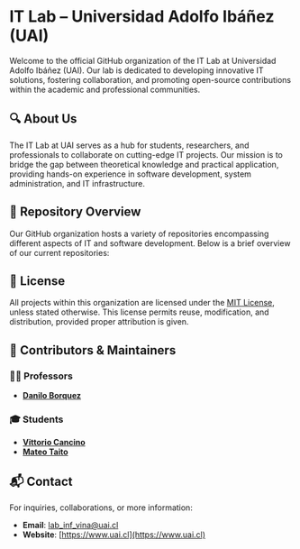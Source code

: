 # IT Lab – Universidad Adolfo Ibáñez (UAI)

Welcome to the official GitHub organization of the IT Lab at Universidad Adolfo Ibáñez (UAI). Our lab is dedicated to developing innovative IT solutions, fostering collaboration, and promoting open-source contributions within the academic and professional communities.

## 🔍 About Us

The IT Lab at UAI serves as a hub for students, researchers, and professionals to collaborate on cutting-edge IT projects. Our mission is to bridge the gap between theoretical knowledge and practical application, providing hands-on experience in software development, system administration, and IT infrastructure.

## 📁 Repository Overview

Our GitHub organization hosts a variety of repositories encompassing different aspects of IT and software development. Below is a brief overview of our current repositories:

## 📄 License

All projects within this organization are licensed under the [MIT License](LICENSE), unless stated otherwise. This license permits reuse, modification, and distribution, provided proper attribution is given.

## 👥 Contributors & Maintainers

### 🧑‍🏫 Professors

- [**Danilo Borquez**](https://github.com/DaniloBorquez)

### 🎓 Students

- [**Vittorio Cancino**](https://github.com/VittorioCancino)
- [**Mateo Taito**](https://github.com/MateoTaito)


## 📬 Contact

For inquiries, collaborations, or more information:

- **Email**: [lab_inf_vina@uai.cl](lab_inf_vina@uai.cl)  
- **Website**: [https://www.uai.cl](https://www.uai.cl)
